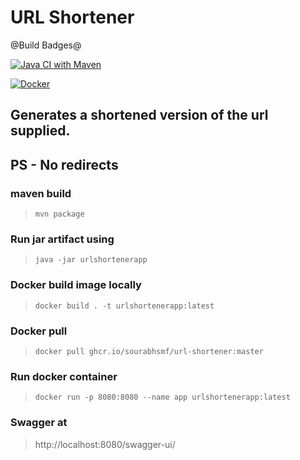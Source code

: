 # URL Shortener 
@Build Badges@

[![Java CI with Maven](https://github.com/sourabhsmf/url-shortener/actions/workflows/maven.yml/badge.svg?branch=master)](https://github.com/sourabhsmf/url-shortener/actions/workflows/maven.yml)

[![Docker](https://github.com/sourabhsmf/url-shortener/actions/workflows/docker-publish.yml/badge.svg?branch=master)](https://github.com/sourabhsmf/url-shortener/actions/workflows/docker-publish.yml)
## Generates a shortened version of the url supplied. 
## PS - No redirects

### maven build 
> `mvn package`
### Run jar artifact using 
> `java -jar urlshortenerapp`

### Docker build image locally 
> `docker build . -t urlshortenerapp:latest`

### Docker pull
> `docker pull ghcr.io/sourabhsmf/url-shortener:master`

### Run docker container
> `docker run -p 8080:8080 --name app urlshortenerapp:latest`

### Swagger at
> http://localhost:8080/swagger-ui/

